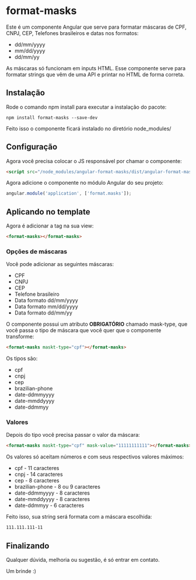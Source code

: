 # format-masks
Este é um componente Angular que serve para formatar máscaras de CPF, CNPJ, CEP, Telefones brasileiros e datas nos formatos:

* dd/mm/yyyy
* mm/dd/yyyy
* dd/mm/yy

As máscaras só funcionam em inputs HTML. Esse componente serve para formatar strings que vêm de uma API e printar no HTML de forma correta.

## Instalação

Rode o comando npm install para executar a instalação do pacote:

```
npm install format-masks --save-dev
```

Feito isso o componente ficará instalado no diretório node_modules/

## Configuração

Agora você precisa colocar o JS responsável por chamar o componente:

```html
<script src="/node_modules/angular-format-masks/dist/angular-format-masks.component.js"></script>
```

Agora adicione o componente no módulo Angular do seu projeto:

```javascript
angular.module('application', ['format.masks']);
```

## Aplicando no template

Agora é adicionar a tag na sua view:

```html
<format-masks></format-masks>
```

### Opções de máscaras

Você pode adicionar as seguintes máscaras:

* CPF
* CNPJ
* CEP
* Telefone brasileiro
* Data formato dd/mm/yyyy
* Data formato mm/dd/yyyy
* Data formato dd/mm/yy

O componente possui um atributo **OBRIGATÓRIO** chamado mask-type, que você passa o tipo de máscara que você quer que o componente transforme:

```html
<format-masks maskt-type="cpf"></format-masks>
```

Os tipos são:

* cpf
* cnpj
* cep
* brazilian-phone
* date-ddmmyyyy
* date-mmddyyyy
* date-ddmmyy

### Valores

Depois do tipo você precisa passar o valor da máscara:

```html
<format-masks maskt-type="cpf" mask-value="11111111111"></format-masks>
```

Os valores só aceitam números e com seus respectivos valores máximos:

* cpf - 11 caracteres
* cnpj - 14 caracteres
* cep - 8 caracteres
* brazilian-phone - 8 ou 9 caracteres
* date-ddmmyyyy - 8 caracteres
* date-mmddyyyy - 8 caracteres
* date-ddmmyy - 6 caracteres

Feito isso, sua string será formata com a máscara escolhida:

```html
111.111.111-11
```

## Finalizando

Qualquer dúvida, melhoria ou sugestão, é só entrar em contato.

Um brinde :)
